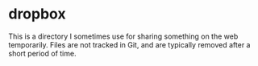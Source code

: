 # dropbox

This is a directory I sometimes use for sharing something on the web temporarily. Files are not tracked in Git, and are typically removed after a short period of time.
